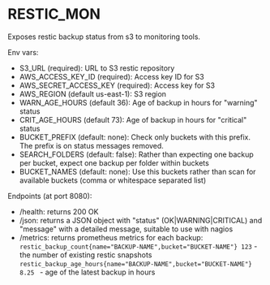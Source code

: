 # RESTIC_MON

Exposes restic backup status from s3 to monitoring tools.

Env vars:
* S3_URL (required): URL to S3 restic repository
* AWS_ACCESS_KEY_ID (required): Access key ID for S3
* AWS_SECRET_ACCESS_KEY (required): Access key for S3
* AWS_REGION (default us-east-1): S3 region
* WARN_AGE_HOURS (default 36): Age of backup in hours for "warning" status
* CRIT_AGE_HOURS (default 73): Age of backup in hours for "critical" status
* BUCKET_PREFIX (default: none): Check only buckets with this prefix. The prefix is on status messages removed.
* SEARCH_FOLDERS (default: false): Rather than expecting one backup per bucket, expect one backup per folder within buckets
* BUCKET_NAMES (default: none): Use this buckets rather than scan for available buckets (comma or whitespace separated list)

Endpoints (at port 8080):

* /health: returns 200 OK
* /json: returns a JSON object with "status" (OK|WARNING|CRITICAL) and "message" with a detailed message, suitable to use with nagios
* /metrics: returns prometheus metrics for each backup:
  `restic_backup_count{name="BACKUP-NAME",bucket="BUCKET-NAME"} 123` - the number of existing restic snapshots
  `restic_backup_age_hours{name="BACKUP-NAME",bucket="BUCKET-NAME"} 8.25 ` - age of the latest backup in hours
